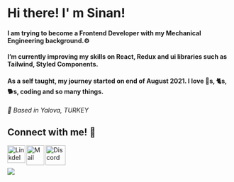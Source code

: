 # Hi there! I' m Sinan! #

#### I am trying to become a Frontend Developer with my Mechanical Engineering background.⚙️ ####
#### I’m currently improving my skills on React, Redux and ui libraries such as Tailwind, Styled Components.  ####
#### As a self taught, my journey started on end of August 2021. I love 🚗s, 🐈s, 🐕s, coding and so many things. ####

*📍 Based in Yalova, TURKEY*

## Connect with me! :wave: ##

 <a target="_blank" href="https://www.linkedin.com/in/sinansk/"><img align="left" alt="LinkdeIN" height="40px" width="40px" src="https://raw.githubusercontent.com/rahulbanerjee26/githubAboutMeGenerator/main/icons/linked-in-alt.svg" /></a><a target="_blank" href="mailto:sinan.sk@outlook.com.tr"><img align="left" alt="Mail" height="45px" width="40px" src="https://img.icons8.com/fluency/48/000000/email-open.png" /></a><a target="_blank" href="https://discordapp.com/users/884049122947104778"><img align="left" alt="Discord" height="45px" width="45px" src="https://raw.githubusercontent.com/rahulbanerjee26/githubAboutMeGenerator/main/icons/discord.svg" /></a><br>
<br>
<br>
![](https://komarev.com/ghpvc/?username=sinansk&color=199BE2&label=PROFILE+VIEWS)

















